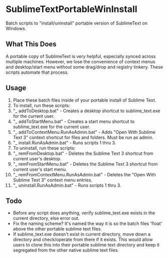 # SublimeTextPortableWinInstall
Batch scripts to "install/uninstall" portable version of SublimeText on Windows.

## What This Does
A portable copy of SublimeText is very helpful, especially synced across multiple machines. However, we lose the convenience of context menus and desktop/start menu without some drag/drop and registry tinkery. These scripts automate that process.

## Usage
1. Place these batch files inside of your portable install of Sublime Text.
2. To install, run these scripts:
  1. "_ addToDesktop.bat" - Creates a desktop shortcut to sublime_text.exe for the current user.
  2. "_ addToStartMenu.bat" - Creates a start menu shortcut to sublime_text.exe for the current user.
  3. "_ addToContextMenu.RunAsAdmin.bat" - Adds "Open With Sublime Text 3" context shortcut for files and folders. Must be run as admin.
  4. "_  install.RunAsAdmin.bat" - Runs scripts 1 thru 3.
3. To uninstall, run these scripts:
  1. "_ remFromDesktop.bat" - Deletes the Sublime Text 3 shortcut from current user's desktop.
  2. "_ remFromStartMenu.bat" - Deletes the Sublime Text 3 shortcut from current user's start menu.
  3. "_ remFromContextMenu.RunAsAdmin.bat" - Deletes the "Open With Sublime Text 3" context menu entries.
  4. "_  uninstall.RunAsAdmin.bat" - Runs scripts 1 thru 3.

## Todo
- Before any script does anything, verify sublime_text.exe exists in the current directory, else error out.
- Fix the naming scheme? It's named the way it is so the batch files 'float' above the other portable sublime text files.
- If sublime_text.exe doesn't exist in current directory, move down a directory and check/operate from there if it exists. This would allow users to clone this into their portable sublime text directory and keep it segregated from the other native sublime text files.